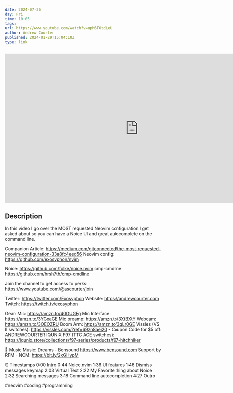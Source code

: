 ```yaml
---
date: 2024-07-26
day: Fri
time: 10:05
tags:
url: https://www.youtube.com/watch?v=upM6FOtdLeU
author: Andrew Courter
published: 2024-01-29T15:04:10Z
type: link
---
```


<iframe width="854" height="480" src="https://www.youtube.com/embed/upM6FOtdLeU" frameborder="0" allowfullscreen></iframe>

## Description
In this video I go over the MOST requested Neovim configuration I get asked about so you can have a Noice UI and great autocomplete on the command line.

Companion Article:  https://medium.com/gitconnected/the-most-requested-neovim-configuration-33a8fc4eed56
Neovim config: https://github.com/exosyphon/nvim

Noice: https://github.com/folke/noice.nvim
cmp-cmdline: https://github.com/hrsh7th/cmp-cmdline

Join the channel to get access to perks:
https://www.youtube.com/@ascourter/join

Twitter: https://twitter.com/Exosyphon
Website: https://andrewcourter.com
Twitch: https://twitch.tv/exosyphon

Gear:
Mic: https://amzn.to/40GUGFg
Mic Interface: https://amzn.to/3YGxaGE
Mic preamp: https://amzn.to/3XtBXtY
Webcam: https://amzn.to/3OEOZRU
Boom Arm: https://amzn.to/3qLr0GE
Vissles (VS II switches): https://vissles.com/?ref=69zn8aei20 - Coupon Code for $5 off: ANDREWCOURTER
IQUNIX F97 (TTC ACE switches): https://iqunix.store/collections/f97-series/products/f97-hitchhiker

🎵 Music
Music: Dreams - Bensound
https://www.bensound.com
Support by RFM - NCM: https://bit.ly/2xGHypM

⏰ Timestamps
0:00 Intro
0:44 Noice.nvim
1:36 UI features
1:46 Dismiss messages keymap
2:03 Virtual Text
2:22 My Favorite thing about Noice
2:32 Searching messages
3:18 Command line autocompletion
4:27 Outro

#neovim #coding #programming